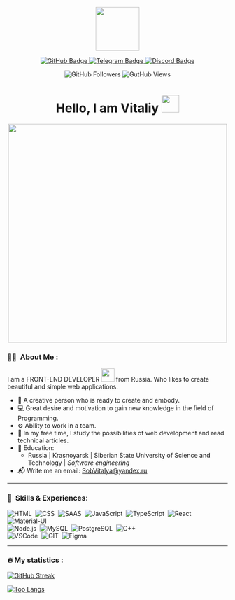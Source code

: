 <div id="header" align="center">
  <p align="center"><img src="https://media.giphy.com/media/ES9cAJlcxblRESzOH1/giphy.gif" width="100"/></p>
  <p id="badges">
    <a href="https://github.com/soblvsk">
      <img src="https://img.shields.io/badge/GitHub-100000?style=for-the-badge&logo=github&logoColor=white" alt="GitHub Badge"/>
    </a>
    <a href="https://t.me/soblvsk">
      <img src="https://img.shields.io/badge/Telegram-2CA5E0?style=for-the-badge&logo=telegram&logoColor=white" alt="Telegram Badge"/>
    </a>
    <a href="https://discord.com/users/284884168360591371">
      <img src="https://img.shields.io/badge/Discord-7289DA?style=for-the-badge&logo=discord&logoColor=white" alt="Discord Badge"/>
    </a>
  </p>
  <img src="https://img.shields.io/github/followers/soblvsk?logo=github&style=social" alt="GitHub Followers"/>
  <img src="https://komarev.com/ghpvc/?username=soblvsk&style=flat-square&color=blue" alt="GutHub Views"/>
  <h1>
    Hello, I am Vitaliy
    <img src="https://media.giphy.com/media/Kfl09udXYhbjajJwEt/giphy.gif" width="40px"/>
  </h1>
</div>
<div id="main" align="center">
  <img src="https://media.giphy.com/media/VekcnHOwOI5So/giphy.gif" width="500" height="500"/>
</div>

### 👨‍💻 &nbsp;About Me :
I am a FRONT-END DEVELOPER <img src="https://media.giphy.com/media/WUlplcMpOCEmTGBtBW/giphy.gif" width="30"> from Russia. Who likes to create beautiful and simple web applications.

- :ice_cube: A creative person who is ready to create and embody.
- :computer: Great desire and motivation to gain new knowledge in the field of Programming.
- :gear: Ability to work in a team.
- :herb: In my free time, I study the possibilities of web development and read technical articles.
- :book: Education:
  + Russia | Krasnoyarsk | Siberian State University of Science and Technology | *Software engineering*
- :mailbox_with_mail: Write me an email: <SobVitalya@yandex.ru>

---

### :key: &nbsp;Skills & Experiences:

<div>
  <img src="https://img.shields.io/badge/HTML5-E34F26?style=for-the-badge&logo=html5&logoColor=white" title="HTML" alt="HTML"/>&nbsp;
  <img src="https://img.shields.io/badge/CSS3-1572B6?style=for-the-badge&logo=css3&logoColor=white" title="CSS" alt="CSS"/>&nbsp;
  <img src="https://img.shields.io/badge/Sass-CC6699?style=for-the-badge&logo=sass&logoColor=white" title="SAAS" alt="SAAS"/>&nbsp;
  <img src="https://img.shields.io/badge/JavaScript-F7DF1E?style=for-the-badge&logo=javascript&logoColor=black" title="JavaScript" alt="JavaScript"/>&nbsp;
  <img src="https://img.shields.io/badge/TypeScript-007ACC?style=for-the-badge&logo=typescript&logoColor=white" title="TypeScript" alt="TypeScript"/>&nbsp;
  <img src="https://img.shields.io/badge/React-20232A?style=for-the-badge&logo=react&logoColor=61DAFB" title="React" alt="React"/>&nbsp;
  <img src="https://img.shields.io/badge/Material--UI-0081CB?style=for-the-badge&logo=material-ui&logoColor=white" title="Material-UI" alt="Material-UI"/>&nbsp;
</div>

<div>
  <img src="https://img.shields.io/badge/Node.js-43853D?style=for-the-badge&logo=node.js&logoColor=white" title="Node.js" alt="Node.js"/>&nbsp;
  <img src="https://img.shields.io/badge/MySQL-00000F?style=for-the-badge&logo=mysql&logoColor=white" title="MySQL" alt="MySQL"/>&nbsp;
  <img src="https://img.shields.io/badge/PostgreSQL-316192?style=for-the-badge&logo=postgresql&logoColor=white" title="PostgreSQL" alt="PostgreSQL"/>&nbsp;
  <img src="https://img.shields.io/badge/C%2B%2B-00599C?style=for-the-badge&logo=c%2B%2B&logoColor=white" title="C++" alt="C++"/>&nbsp;
</div>

<div>
  <img src="https://img.shields.io/badge/Visual_Studio_Code-0078D4?style=for-the-badge&logo=visual%20studio%20code&logoColor=white" title="VSCode" alt="VSCode"/>&nbsp;
  <img src="https://img.shields.io/badge/GIT-E44C30?style=for-the-badge&logo=git&logoColor=white" title="GIT" alt="GIT"/>&nbsp;
  <img src="https://img.shields.io/badge/Figma-F24E1E?style=for-the-badge&logo=figma&logoColor=white" title="Figma" alt="Figma"/>&nbsp;
</div>

---

### :fire: My statistics :

[![GitHub Streak](http://github-readme-streak-stats.herokuapp.com?user=soblvsk&theme=dark&hide_border=true&border_radius=10)](https://git.io/streak-stats)

[![Top Langs](https://github-readme-stats.vercel.app/api/top-langs/?username=soblvsk&theme=vision-friendly-dark)](https://github.com/anuraghazra/github-readme-stats)

